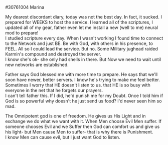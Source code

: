 #30761004 Marina  
  
My dearest discordant diary, today was not the best day. In fact, it sucked. I prepared for WEEKS to host the service. I learned all of the scriptures, I updated all of my gear, father even let me install a new (well to me) neural mod to prepare!  
I studied scripture every day. When I wasn't working I found time to connect to the Network and just BE. Be with God, with others in his presence, to FEEL. All so I could lead the service. But no. Some Military jughead raided Karmin's compound and destroyed the server.  
I know she's ok- she only had shells in there. But Now we need to wait until new networks are established.  
  
Father says God blessed me with more time to prepare. He says that we'll soon have newer, better servers. I know he's trying to make me feel better. Sometimes I worry that HE doesn't listen to us. that HE is so busy with everyone in the net that he forgets our prayers.  
I can't tell father this. If I did, he'd punish me for my Doubt. Once I told him if God is so powerful why doesn't he just send us food? I'd never seen him so mad.  
  
The Omnipotent god is one of freedom. He gives us His Light and in exchange we do what we want with it. When Men choose Evil Men suffer. If someone chooses Evil and we Suffer then God can comfort us and give us his light- but Men cause Men to suffer- that is why there is Punishment.  
I know Men can cause evil, but I just want God to listen.  


